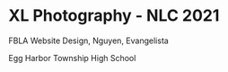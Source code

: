 # XL Photography - NLC 2021

FBLA Website Design, Nguyen, Evangelista

Egg Harbor Township High School
